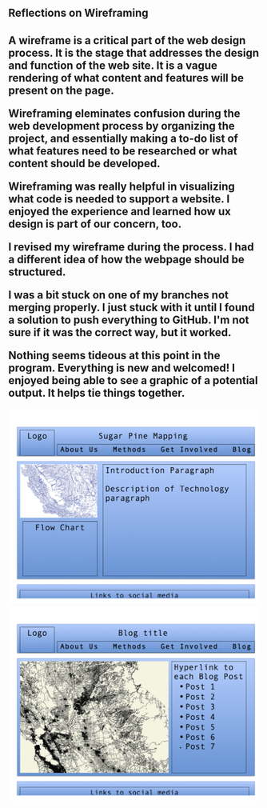 <!DOCTYPE html>
<html>
<title>Wireframe Reflection</title>
	<head>
	</head>
	<body>
		<h2>Reflections on Wireframing<h2>
		<p>A wireframe is a critical part of the web design process. It is the stage that addresses the design and function of the web site. It is a vague rendering of what content and features will be present on the page.<p/>
		<p>Wireframing eleminates confusion during the web development process by organizing the project, and essentially making a to-do list of what features need to be researched or what content should be developed.</p>
		<p>Wireframing was really helpful in visualizing what code is needed to support a website. I enjoyed the experience and learned how ux design is part of our concern, too.</p>
		<p>I revised my wireframe during the process. I had a different idea of how the webpage should be structured.</p>
		<p>I was a bit stuck on one of my branches not merging properly. I just stuck with it until I found a solution to push everything to GitHub. I'm not sure if it was the correct way, but it worked.</p>
		<p>Nothing seems tideous at this point in the program. Everything is new and welcomed! I enjoyed being able to see a graphic of a potential output. It helps tie things together.</p>
		<img src="https://github.com/karlaking/phase-0-weekly/blob/master/week-2/imgs/wireframe-index.png?raw=true">
		<img src="https://github.com/karlaking/phase-0-weekly/blob/master/week-2/imgs/wireframe-blog-index.png?raw=true">
	</body>
</html>